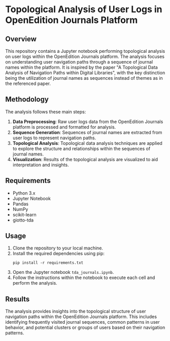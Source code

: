 # Topological Analysis of User Logs in OpenEdition Journals Platform

## Overview
This repository contains a Jupyter notebook performing topological analysis on user logs within the OpenEdition Journals platform. The analysis focuses on understanding user navigation paths through a sequence of journal names within the platform. It is inspired by the paper "A Topological Data Analysis of Navigation Paths within Digital Libraries", with the key distinction being the utilization of journal names as sequences instead of themes as in the referenced paper.

## Methodology
The analysis follows these main steps:
1. **Data Preprocessing**: Raw user logs data from the OpenEdition Journals platform is processed and formatted for analysis.
2. **Sequence Generation**: Sequences of journal names are extracted from user logs to represent navigation paths.
3. **Topological Analysis**: Topological data analysis techniques are applied to explore the structure and relationships within the sequences of journal names.
4. **Visualization**: Results of the topological analysis are visualized to aid interpretation and insights.

## Requirements
- Python 3.x
- Jupyter Notebook
- Pandas
- NumPy
- scikit-learn
- giotto-tda

## Usage
1. Clone the repository to your local machine.
2. Install the required dependencies using pip:
   ```
   pip install -r requirements.txt
   ```
3. Open the Jupyter notebook `tda_journals.ipynb`.
4. Follow the instructions within the notebook to execute each cell and perform the analysis.

## Results
The analysis provides insights into the topological structure of user navigation paths within the OpenEdition Journals platform. This includes identifying frequently visited journal sequences, common patterns in user behavior, and potential clusters or groups of users based on their navigation patterns.